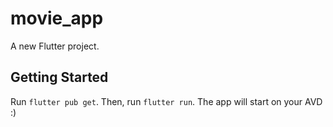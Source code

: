 # movie_app

A new Flutter project.

## Getting Started

Run `flutter pub get`. Then, run `flutter run`. The app will start on your AVD :)
